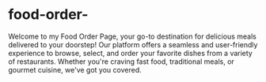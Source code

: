 # food-order-
Welcome to my Food Order Page, your go-to destination for delicious meals delivered to your doorstep! Our platform offers a seamless and user-friendly experience to browse, select, and order your favorite dishes from a variety of restaurants. Whether you're craving fast food, traditional meals, or gourmet cuisine, we've got you covered.

